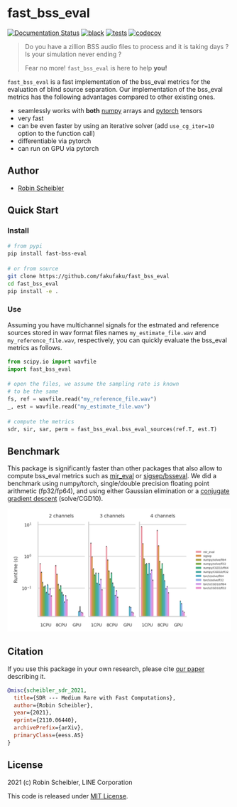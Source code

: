 fast\_bss\_eval
==============

[![Documentation Status](https://readthedocs.org/projects/fast-bss-eval/badge/?version=latest)](https://fast-bss-eval.readthedocs.io/en/latest/?badge=latest)
[![black](https://github.com/fakufaku/fast_bss_eval/actions/workflows/lint.yml/badge.svg?branch=main)](https://github.com/fakufaku/fast_bss_eval/actions/workflows/lint.yml)
[![tests](https://github.com/fakufaku/fast_bss_eval/actions/workflows/pythonpackage.yml/badge.svg)](https://github.com/fakufaku/fast_bss_eval/actions/workflows/pythonpackage.yml)
[![codecov](https://codecov.io/gh/fakufaku/fast_bss_eval/branch/main/graph/badge.svg?token=N0OF1R2OWG)](https://codecov.io/gh/fakufaku/fast_bss_eval)

> Do you have a zillion BSS audio files to process and it is taking days ?
> Is your simulation never ending ?
>
> Fear no more! `fast_bss_eval` is here to help **you!**

`fast_bss_eval` is a fast implementation of the bss\_eval metrics for the
evaluation of blind source separation.  Our implementation of the bss\_eval
metrics has the following advantages compared to other existing ones.

* seamlessly works with **both** [numpy](https://numpy.org/) arrays and [pytorch](https://pytorch.org) tensors
* very fast
* can be even faster by using an iterative solver (add `use_cg_iter=10` option to the function call)
* differentiable via pytorch
* can run on GPU via pytorch

Author
------

* [Robin Scheibler](robin.scheibler@linecorp.com)

Quick Start
-----------

### Install

```bash
# from pypi
pip install fast-bss-eval

# or from source
git clone https://github.com/fakufaku/fast_bss_eval
cd fast_bss_eval
pip install -e .
```

### Use

Assuming you have multichannel signals for the estmated and reference sources
stored in wav format files names ``my_estimate_file.wav`` and
``my_reference_file.wav``, respectively, you can quickly evaluate the bss_eval
metrics as follows.


```python
from scipy.io import wavfile
import fast_bss_eval

# open the files, we assume the sampling rate is known
# to be the same
fs, ref = wavfile.read("my_reference_file.wav")
_, est = wavfile.read("my_estimate_file.wav")

# compute the metrics
sdr, sir, sar, perm = fast_bss_eval.bss_eval_sources(ref.T, est.T)
```

Benchmark
---------

This package is significantly faster than other packages that also allow
to compute bss\_eval metrics such as [mir\_eval](https://github.com/craffel/mir_eval) or [sigsep/bsseval](https://github.com/sigsep/bsseval).
We did a benchmark using numpy/torch, single/double precision floating point
arithmetic (fp32/fp64), and using either Gaussian elimination or a [conjugate
gradient descent](https://en.wikipedia.org/wiki/Conjugate_gradient_method)
(solve/CGD10).

<img src="./docs/figures/channels_vs_runtime.png">


Citation
--------

If you use this package in your own research, please cite [our paper](https://arxiv.org/abs/2110.06440) describing it.

```bibtex
@misc{scheibler_sdr_2021,
  title={SDR --- Medium Rare with Fast Computations},
  author={Robin Scheibler},
  year={2021},
  eprint={2110.06440},
  archivePrefix={arXiv},
  primaryClass={eess.AS}
}
```


License
-------

2021 (c) Robin Scheibler, LINE Corporation

This code is released under [MIT License](https://opensource.org/licenses/MIT).
